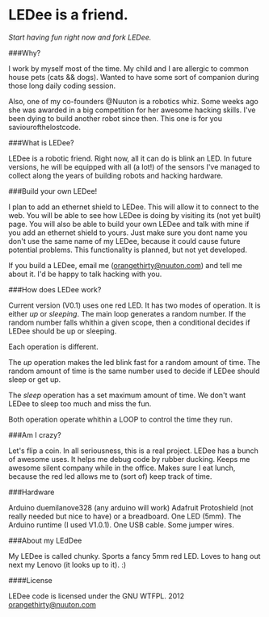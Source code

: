 LEDee is a friend.
====================

*Start having fun right now and fork LEDee.*


###Why?

I work by myself most of the time. My child and I are allergic to common
house pets (cats && dogs). Wanted to have some sort of companion during those
long daily coding session.

Also, one of my co-founders @Nuuton is a robotics whiz. Some weeks ago she
was awarded in a big competition for her awesome hacking skills. I've been 
dying to build another robot since then. 
This one is for you saviourofthelostcode.

###What is LEDee?

LEDee is a robotic friend. Right now, all it can do is blink an LED.
In future versions, he will be equipped with all (a lot!) of the sensors
I've managed to collect along the years of building robots and hacking hardware.


###Build your own LEDee!

I plan to add an ethernet shield to LEDee. This will allow it to 
connect to the web. You will be able to see how LEDee is doing
by visiting its (not yet built) page. You will also be
able to build your own LEDee and talk with mine 
if you add an ethernet shield to yours. 
Just make sure you dont name you don't use the same name of my LEDee, because
it could cause future potential problems. 
This functionality is planned, but not yet developed. 

If you build a LEDee, email me (orangethirty@nuuton.com) and tell me about it.
I'd be happy to talk hacking with you.


###How does LEDee work?

Current version (V0.1) uses one red LED.
It has two modes of operation. It is either *up* or *sleeping*.
The main loop generates a random number.
If the random number falls whithin a given scope, 
then a conditional decides if LEDee should be up or sleeping.

Each operation is different.

The *up* operation makes the led blink fast for a random amount of time.
The random amount of time is the same number used to decide if LEDee should
sleep or get up.

The *sleep* operation has a set maximum amount of time. We don't want LEDee to
sleep too much and miss the fun.

Both operation operate whithin a LOOP to control the time they run.


###Am I crazy?

Let's flip a coin. In all seriousness, this is a real project. LEDee has a 
bunch of awesome uses. It helps me debug code by rubber ducking.
Keeps me awesome silent company while in the office.
Makes sure I eat lunch, 
because the red led allows me to (sort of) keep track of time.

###Hardware

Arduino duemilanove328 (any arduino will work)
Adafruit Protoshield (not really needed but nice to have) or a breadboard.
One LED (5mm).
The Arduino runtime (I used V1.0.1).
One USB cable.
Some jumper wires.


###About my LEdDee

My LEDee is called chunky.
Sports a fancy 5mm red LED.
Loves to hang out next my Lenovo (it looks up to it).
:)


####License

LEDee code is licensed under the GNU WTFPL.
2012 orangethirty@nuuton.com
